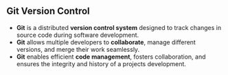 
## Git Version Control
- **Git** is a distributed **version control system** designed to track changes in source code during software development.
- **Git** allows multiple developers to **collaborate**, manage different versions, and merge their work seamlessly.
- **Git** enables efficient **code management**, fosters collaboration, and ensures the integrity and history of a projects development.
